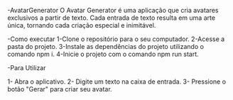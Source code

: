 -AvatarGenerator
O Avatar Generator é uma aplicação que cria avatares exclusivos a partir de texto. Cada entrada de texto resulta em uma arte única, tornando cada criação especial e inimitável.

-Como executar
1-Clone o repositório para o seu computador.
2-Acesse a pasta do projeto.
3-Instale as dependências do projeto utilizando o comando npm i.
4-Inicie o projeto com o comando npm run start.

-Para Utilizar

1- Abra o aplicativo.
2- Digite um texto na caixa de entrada.
3- Pressione o botão "Gerar" para criar seu avatar.




